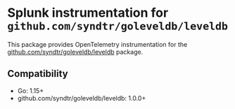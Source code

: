 # Splunk instrumentation for `github.com/syndtr/goleveldb/leveldb`

This package provides OpenTelemetry instrumentation for the
[github.com/syndtr/goleveldb/leveldb](https://github.com/syndtr/goleveldb/leveldb)
package.

## Compatibility

- Go: 1.15+
- github.com/syndtr/goleveldb/leveldb: 1.0.0+
